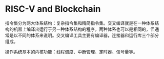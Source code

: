 # RISC-V and Blockchain

指令集分为两大体系结构：复杂指令集和精简指令集。交叉编译就是在一种体系结构的机器上编译出运行于另一种体系结构的程序，两种体系也可以是相同的，但通常是以不同的体系来说明。交叉编译工具主要有编译器，连接器和运行库三个部分组成。

操作系统基本的内核功能：线程调度、中断管理、定时器、信号量等。
